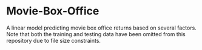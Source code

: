# Movie-Box-Office
A linear model predicting movie box office returns based on several factors.  Note that both the training and testing data have been omitted from this repository due to file size constraints.
